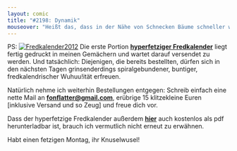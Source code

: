 ```yaml
---
layout: comic
title: "#2198: Dynamik"
mouseover: "Heißt das, dass in der Nähe von Schnecken Bäume schneller wachsen?"
---
```


PS:
<a href="http://www.fonflatter.de/kalender" title="Fredkalender 2012"><img src="http://www.fonflatter.de/bilder/fredkalenders2012.png" alt="Fredkalender2012" /></a>
Die erste Portion <a href="http://www.fonflatter.de/kalender" title="Fredkalender 2012"><strong>hyperfetziger Fredkalender</strong></a> liegt fertig gedruckt in meinen Gemächern und wartet darauf versendet zu werden. Und tatsächlich: Diejenigen, die bereits bestellten, dürfen sich in den nächsten Tagen grinsenderdings spiralgebundener, buntiger, fredkalendrischer Wuhuu!ität erfreuen.

Natürlich nehme ich weiterhin Bestellungen entgegen: Schreib einfach eine nette Mail an <a href="mailto:fonflatter@gmail.com"><strong>fonflatter@gmail.com</strong></a>, erübrige 15 klitzekleine Euren [inklusive Versand und so Zeug] und freue dich vor.

Dass der hyperfetzige Fredkalender außerdem <a href="http://www.fonflatter.de/kalender" title="Fredkalender 2012"><strong>hier</strong></a> auch kostenlos als pdf herunterladbar ist, brauch ich vermutlich nicht erneut zu erwähnen.

Habt einen fetzigen Montag, ihr Knuselwusel!
